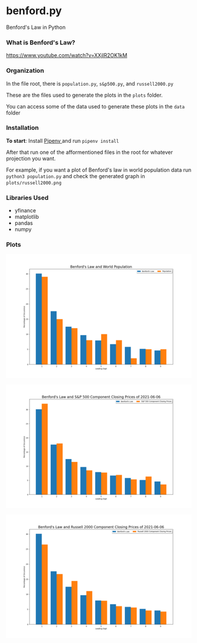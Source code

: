 # benford.py

Benford's Law in Python

### What is Benford's Law? 
https://www.youtube.com/watch?v=XXjlR2OK1kM

### Organization
In the file root, there is `population.py`, `s&p500.py`, and `russell2000.py` 

These are the files used to generate the plots in the `plots` folder. 

You can access some of the data used to generate these plots in the `data` folder

### Installation

**To start**: Install <a href="https://pipenv.pypa.io/en/latest/"> Pipenv </a> and run `pipenv install`

After that run one of the afformentioned files in the root for whatever projection you want.

For example, if you want a plot of Benford's law in world population data run `python3 population.py` and check the generated graph in `plots/russell2000.png`


### Libraries Used
- yfinance
- matplotlib
- pandas
- numpy
			
### Plots
  
![](https://raw.githubusercontent.com/Sysnomid/benford.py/main/population/benford.png)

![](https://raw.githubusercontent.com/Sysnomid/benford.py/main/stocks/s%26p500/benford.png)
    
![](https://raw.githubusercontent.com/Sysnomid/benford.py/main/stocks/russell2000/benford.png)





